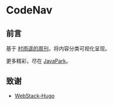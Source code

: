 # CodeNav

## 前言

基于 [村雨遥的周刊](https://mp.weixin.qq.com/mp/appmsgalbum?__biz=MzIyNTg2MjkzNw==&action=getalbum&album_id=2884869589325889537&scene=173&from_msgid=2247498110&from_itemidx=1&count=3&nolastread=1#wechat_redirect)，将内容分类可视化呈现。

更多精彩，尽在 [JavaPark](https://github.com/cunyu1943/JavaPark)。

## 致谢

- [WebStack-Hugo](https://github.com/shenweiyan/WebStack-Hugo)